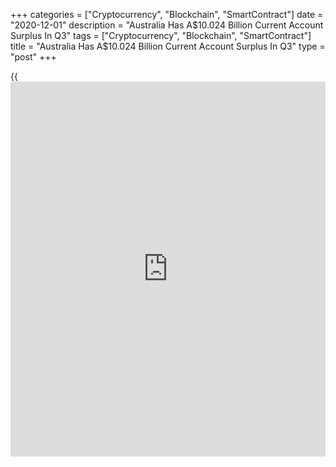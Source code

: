 +++
categories = ["Cryptocurrency", "Blockchain", "SmartContract"]
date = "2020-12-01"
description = "Australia Has A$10.024 Billion Current Account Surplus In Q3"
tags = ["Cryptocurrency", "Blockchain", "SmartContract"]
title = "Australia Has A$10.024 Billion Current Account Surplus In Q3"
type = "post"
+++

{{<iframe id="large-banner" src="https://www.bounty.group/#slide=28.0" width="100%" height="600" scrolling="no" style="border: 0px solid rgb(216, 221, 230); border-radius: 3px;">}}

Australia posted a seasonally adjusted current account surplus of
A$10.024 billion in the third quarter of 2020, the Australian Bureau of
Statistics said on Tuesday - down 39 percent on quarter.

That exceeded forecasts for a surplus of A$7.1 billion following the
A$16.345 billion surplus in the three months prior.

The capital and financial account deficit fell A$7.750 billion or 45
percent on quarter to A$9.296 billion.

goods credits fell A$4.983 billion (6 percent) to A$84.990 billion, with
volumes down 2 percent and prices down 3 percent.

Australia's net IIP liability position was A$942.8 billion on 30
September 2020.

For comments and feedback [contact](https://www.playgroundfx.com/contact/): editorial@rtt[news](https://www.letsplayfx.com/blog/forex-news-website/).com

[Economic News][1]

 **What parts of the world are seeing the best (and worst) economic
performances lately? Click[here][2] to check out our [Econ Scorecard][2]
and find out! See up-to-the-moment [ranking](https://www.playgroundfx.com/blog/crypto-exchange-ranking/)s for the best and worst
performers in [GDP][3], [unemployment rate][4], [inflation][5] and much
more.**

   1. www.rtt[news](https://www.letsplayfx.com/blog/forex-news-website/).com/Content/EconomicNews.aspx
   2. www.rtt[news](https://www.letsplayfx.com/blog/forex-news-website/).com/economic-scorecard/world-rank/industrial-production/highest-performance.aspx
   3. www.rtt[news](https://www.letsplayfx.com/blog/forex-news-website/).com/economic-scorecard/world-rank/GDP/highest-performance.aspx
   4. www.rtt[news](https://www.letsplayfx.com/blog/forex-news-website/).com/economic-scorecard/world-rank/unemployment-rate/lowest-performance.aspx
   5. www.rtt[news](https://www.letsplayfx.com/blog/forex-news-website/).com/economic-scorecard/world-rank/CPI/highest-performance.aspx
